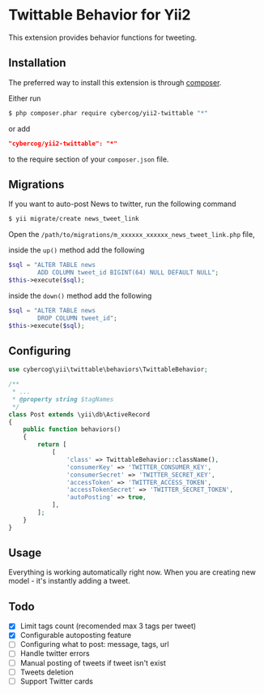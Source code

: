 # Twittable Behavior for Yii2

This extension provides behavior functions for tweeting.

## Installation

The preferred way to install this extension is through [composer](http://getcomposer.org/download/).

Either run

```bash
$ php composer.phar require cybercog/yii2-twittable "*"
```

or add

```json
"cybercog/yii2-twittable": "*"
```

to the require section of your `composer.json` file.

## Migrations

If you want to auto-post News to twitter, run the following command

```bash
$ yii migrate/create news_tweet_link
```

Open the `/path/to/migrations/m_xxxxxx_xxxxxx_news_tweet_link.php` file,

inside the `up()` method add the following

```php
$sql = "ALTER TABLE news
        ADD COLUMN tweet_id BIGINT(64) NULL DEFAULT NULL";
$this->execute($sql);
```

inside the `down()` method add the following

```php
$sql = "ALTER TABLE news
        DROP COLUMN tweet_id";
$this->execute($sql);
```

## Configuring

```php
use cybercog\yii\twittable\behaviors\TwittableBehavior;

/**
 * ...
 * @property string $tagNames
 */
class Post extends \yii\db\ActiveRecord
{
    public function behaviors()
    {
        return [
            [
                'class' => TwittableBehavior::className(),
                'consumerKey' => 'TWITTER_CONSUMER_KEY',
                'consumerSecret' => 'TWITTER_SECRET_KEY',
                'accessToken' => 'TWITTER_ACCESS_TOKEN',
                'accessTokenSecret' => 'TWITTER_SECRET_TOKEN',
                'autoPosting' => true,
            ],
        ];
    }
}
```

## Usage

Everything is working automatically right now. When you are creating new model - it's instantly adding a tweet.

## Todo

- [x] Limit tags count (recomended max 3 tags per tweet)
- [x] Configurable autoposting feature
- [ ] Configuring what to post: message, tags, url
- [ ] Handle twitter errors
- [ ] Manual posting of tweets if tweet isn't exist
- [ ] Tweets deletion
- [ ] Support Twitter cards
